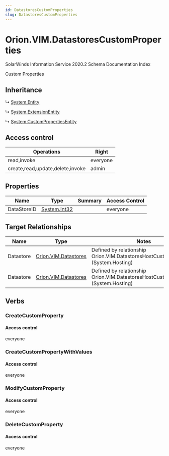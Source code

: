 ```yaml
---
id: DatastoresCustomProperties
slug: DatastoresCustomProperties
---
```


# Orion.VIM.DatastoresCustomProperties

SolarWinds Information Service 2020.2 Schema Documentation Index

Custom Properties

## Inheritance

↳ [System.Entity](./../System/Entity)

↳ [System.ExtensionEntity](./../System/ExtensionEntity)

↳ [System.CustomPropertiesEntity](./../System/CustomPropertiesEntity)

## Access control

| Operations | Right |
| ------ | ------ |
| read,invoke | everyone |
| create,read,update,delete,invoke | admin |

## Properties

| Name | Type | Summary | Access Control |
| ------ | ------ | ------ | ------ |
| DataStoreID | [System.Int32](https://docs.microsoft.com/en-us/dotnet/api/system.int32) |  | everyone |

## Target Relationships

| Name | Type | Notes |
| ------ | ------ | ------ |
| Datastore | [Orion.VIM.Datastores](./../Orion.VIM/Datastores) | Defined by relationship Orion.VIM.DatastoresHostCustomProperties (System.Hosting) |
| Datastore | [Orion.VIM.Datastores](./../Orion.VIM/Datastores) | Defined by relationship Orion.VIM.DatastoresHostCustomProperties (System.Hosting) |

## Verbs

### CreateCustomProperty

#### Access control

everyone

### CreateCustomPropertyWithValues

#### Access control

everyone

### ModifyCustomProperty

#### Access control

everyone

### DeleteCustomProperty

#### Access control

everyone

